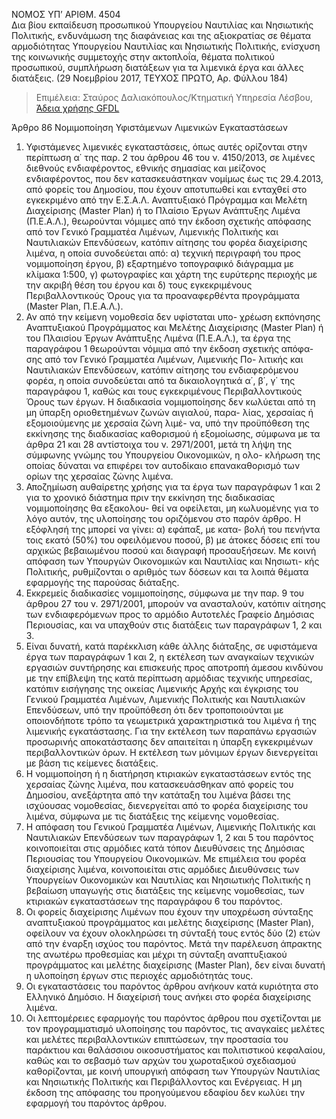 NOMOΣ ΥΠ’ ΑΡΙΘΜ. 4504  
Δια βίου εκπαίδευση προσωπικού Υπουργείου Ναυτιλίας και Νησιωτικής Πολιτικής, ενδυνάμωση της διαφάνειας και της αξιοκρατίας σε θέματα αρμοδιότητας Υπουργείου Ναυτιλίας και Νησιωτικής Πολιτικής, ενίσχυση της κοινωνικής συμμετοχής στην ακτοπλοΐα, θέματα πολιτικού προσωπικού, συμπλήρωση διατάξεων για τα λιμενικά έργα και άλλες διατάξεις. (29 Νοεμβρίου 2017, ΤΕΥΧΟΣ  ΠΡΩΤΟ, Αρ. Φύλλου 184)

>Επιμέλεια: Σταύρος Δαλιακόπουλος/Κτηματική Υπηρεσία Λέσβου, 
[Άδεια χρήσης GFDL](<http://www.gnu.org/licenses/fdl.html>)

Άρθρο 86
Νομιμοποίηση Υφιστάμενων 
Λιμενικών Εγκαταστάσεων
1. Υφιστάμενες λιμενικές εγκαταστάσεις, όπως αυτές ορίζονται στην περίπτωση α΄ της παρ. 2 του άρθρου 46 του ν. 4150/2013, σε λιμένες διεθνούς ενδιαφέροντος, εθνικής σημασίας και μείζονος ενδιαφέροντος, που δεν κατασκευάστηκαν νομίμως έως τις 29.4.2013, από φορείς του Δημοσίου, που έχουν αποτυπωθεί και ενταχθεί στο εγκεκριμένο από την Ε.Σ.Α.Λ. Αναπτυξιακό Πρόγραμμα και Μελέτη Διαχείρισης (Master Plan) ή το Πλαίσιο Έργων Ανάπτυξης Λιμένα (Π.Ε.Α.Λ.), θεωρούνται νόμιμες από την έκδοση σχετικής απόφασης από τον Γενικό Γραμματέα Λιμένων, Λιμενικής Πολιτικής και Ναυτιλιακών Επενδύσεων, κατόπιν αίτησης του φορέα διαχείρισης λιμένα, η οποία συνοδεύεται από: α) τεχνική περιγραφή του προς νομιμοποίηση έργου, β) εξαρτημένο τοπογραφικό διάγραμμα με κλίμακα 1:500, γ) φωτογραφίες και χάρτη της ευρύτερης περιοχής με την ακριβή θέση του έργου και δ) τους εγκεκριμένους Περιβαλλοντικούς Όρους για τα προαναφερθέντα προγράμματα (Master Plan, Π.Ε.Α.Λ.).  
2. Αν από την κείμενη νομοθεσία δεν υφίσταται υπο-
χρέωση εκπόνησης Αναπτυξιακού Προγράμματος και 
Μελέτης Διαχείρισης (Master Plan) ή του Πλαισίου Έργων 
Ανάπτυξης Λιμένα (Π.Ε.Α.Λ.), τα έργα της παραγράφου 
1 θεωρούνται νόμιμα από την έκδοση σχετικής απόφα-
σης από τον Γενικό Γραμματέα Λιμένων, Λιμενικής Πο-
λιτικής και Ναυτιλιακών Επενδύσεων, κατόπιν αίτησης 
του ενδιαφερόμενου φορέα, η οποία συνοδεύεται από 
τα δικαιολογητικά α΄, β΄, γ΄ της παραγράφου 1, καθώς 
και τους εγκεκριμένους Περιβαλλοντικούς Όρους των 
έργων. Η διαδικασία νομιμοποίησης δεν κωλύεται από 
τη μη ύπαρξη οριοθετημένων ζωνών αιγιαλού, παρα-
λίας, χερσαίας ή εξομοιούμενης με χερσαία ζώνη λιμέ-
να, υπό την προϋπόθεση της εκκίνησης της διαδικασίας 
καθορισμού ή εξομοίωσης, σύμφωνα με τα άρθρα 21 
και 28 αντίστοιχα του ν. 2971/2001, μετά τη λήψη της 
σύμφωνης γνώμης του Υπουργείου Οικονομικών, η ολο-
κλήρωση της οποίας δύναται να επιφέρει τον αυτοδίκαιο 
επανακαθορισμό των ορίων της χερσαίας ζώνης λιμένα.
3. Αποζημίωση αυθαίρετης χρήσης για τα έργα των 
παραγράφων 1 και 2 για το χρονικό διάστημα πριν την 
εκκίνηση της διαδικασίας νομιμοποίησης θα εξακολου-
θεί να οφείλεται, μη κωλυομένης για το λόγο αυτόν, της 
υλοποίησης του οριζόμενου στο παρόν άρθρο. 
Η εξόφλησή της μπορεί να γίνει: α) εφάπαξ, με κατα-
βολή του πενήντα τοις εκατό (50%) του οφειλόμενου 
ποσού, β) με άτοκες δόσεις επί του αρχικώς βεβαιωμένου 
ποσού και διαγραφή προσαυξήσεων. Με κοινή απόφαση 
των Υπουργών Οικονομικών και Ναυτιλίας και Νησιωτι-
κής Πολιτικής, ρυθμίζονται ο αριθμός των δόσεων και 
τα λοιπά θέματα εφαρμογής της παρούσας διάταξης.
4. Εκκρεμείς διαδικασίες νομιμοποίησης, σύμφωνα με 
την παρ. 9 του άρθρου 27 του ν. 2971/2001, μπορούν να 
ανασταλούν, κατόπιν αίτησης των ενδιαφερόμενων προς 
το αρμόδιο Αυτοτελές Γραφείο Δημόσιας Περιουσίας, και 
να υπαχθούν στις διατάξεις των παραγράφων 1, 2 και 3.
5. Είναι δυνατή, κατά παρέκκλιση κάθε άλλης διάταξης, σε υφιστάμενα έργα των παραγράφων 1 και 2, η εκτέλεση των αναγκαίων τεχνικών εργασιών συντήρησης και επισκευής προς αποτροπή άμεσου κινδύνου με την επίβλεψη της κατά περίπτωση αρμόδιας τεχνικής υπηρεσίας, κατόπιν εισήγησης της οικείας Λιμενικής Αρχής και έγκρισης του Γενικού Γραμματέα Λιμένων, Λιμενικής Πολιτικής και Ναυτιλιακών Επενδύσεων, υπό την προϋπόθεση ότι δεν τροποποιούνται με οποιονδήποτε τρόπο τα γεωμετρικά χαρακτηριστικά του λιμένα ή της λιμενικής εγκατάστασης. Για την εκτέλεση των παραπάνω εργασιών προσωρινής αποκατάστασης δεν απαιτείται η ύπαρξη εγκεκριμένων περιβαλλοντικών όρων. Η εκτέλεση των μόνιμων έργων διενεργείται με βάση τις κείμενες διατάξεις.  
6. Η νομιμοποίηση ή η διατήρηση κτιριακών εγκαταστάσεων εντός της χερσαίας ζώνης λιμένα, που κατασκευάσθηκαν από φορείς του Δημοσίου, ανεξάρτητα από την κατάταξη του λιμένα βάσει της ισχύουσας νομοθεσίας, διενεργείται από το φορέα διαχείρισης του λιμένα, σύμφωνα με τις διατάξεις της κείμενης νομοθεσίας.  
7. Η απόφαση του Γενικού Γραμματέα Λιμένων, Λιμενικής Πολιτικής και Ναυτιλιακών Επενδύσεων των παραγράφων 1, 2 και 5 του παρόντος κοινοποιείται στις αρμόδιες κατά τόπον Διευθύνσεις της Δημόσιας Περιουσίας του Υπουργείου Οικονομικών. Με επιμέλεια του φορέα διαχείρισης λιμένα, κοινοποιείται στις αρμόδιες Διευθύνσεις των Υπουργείων Οικονομικών και Ναυτιλίας και Νησιωτικής Πολιτικής η βεβαίωση υπαγωγής στις διατάξεις της κείμενης νομοθεσίας, των κτιριακών εγκαταστάσεων της παραγράφου 6 του παρόντος.
8. Οι φορείς διαχείρισης Λιμένων που έχουν την υποχρέωση  σύνταξης  αναπτυξιακού  προγράμματος  και μελέτης διαχείρισης (Master Plan), οφείλουν να έχουν ολοκληρώσει τη σύνταξή τους εντός δύο (2) ετών από την έναρξη ισχύος του παρόντος. Μετά την παρέλευση άπρακτης της ανωτέρω προθεσμίας και μέχρι τη σύνταξη αναπτυξιακού προγράμματος και μελέτης διαχείρισης (Master Plan), δεν είναι δυνατή η υλοποίηση έργων στις περιοχές αρμοδιότητάς τους.  
9. Οι εγκαταστάσεις του παρόντος άρθρου ανήκουν κατά κυριότητα στο Ελληνικό Δημόσιο. Η διαχείρισή τους ανήκει στο φορέα διαχείρισης λιμένα.  
10. Οι λεπτομέρειες εφαρμογής του παρόντος άρθρου που σχετίζονται με τον προγραμματισμό υλοποίησης του παρόντος, τις αναγκαίες μελέτες και μελέτες περιβαλλοντικών επιπτώσεων, την προστασία του παράκτιου και θαλάσσιου οικοσυστήματος και πολιτιστικού κεφαλαίου, καθώς και το σεβασμό των αρχών του χωροταξικού σχεδιασμού καθορίζονται, με κοινή υπουργική απόφαση των Υπουργών Ναυτιλίας και Νησιωτικής Πολιτικής και Περιβάλλοντος και Ενέργειας. Η μη έκδοση της απόφασης του προηγούμενου εδαφίου δεν κωλύει την εφαρμογή του παρόντος άρθρου.
